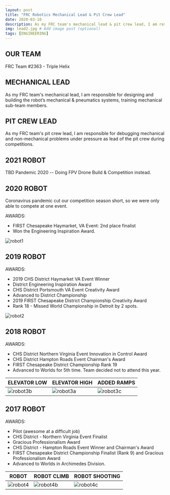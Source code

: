 ```yaml
---
layout: post
title: "FRC Robotics Mechanical Lead & Pit Crew Lead"
date: 2020-03-10
description: As my FRC team's mechanical lead & pit crew lead, I am responsible for designing and building the robot’s mechanical & pneumatics systems, training mechanical sub-team members, and debugging mechanical and non-mechanical problems under pressure as lead of the pit crew during competitions. # Add post description (optional)
img: lead2.jpg # Add image post (optional)
tags: [ENGINEERING]
---
```


## OUR TEAM

FRC Team #2363 -  Triple Helix

## MECHANICAL LEAD 
As my FRC team's mechanical lead, I am responsible for designing and building the robot’s mechanical & pneumatics systems, training mechanical sub-team members.

## PIT CREW LEAD
As my FRC team's pit crew lead, I am responsible for debugging mechanical and non-mechanical problems under pressure as lead of the pit crew during competitions.

## 2021 ROBOT
TBD Pandemic 2020  -- Doing FPV Drone Build & Competition instead.

## 2020 ROBOT
Coronavirus pandemic cut our competition season short, so we were only able to compete at one event.

AWARDS: 
* FIRST Chesapeake Haymarket, VA Event:  2nd place finalist
* Won the Engineering Inspiration Award.


![robot1](http://natgrrl.github.io/assets/img/robot1.jpg)

## 2019 ROBOT

AWARDS:
* 2019 CHS District Haymarket VA Event Winner
* District Engineering Inspiration Award     
* CHS District Portsmouth VA Event Creativity Award   
* Advanced to District Championship  
* 2019 FIRST Chesapeake District Championship Creativity Award  
* Rank 18 -  Missed World Championship in Detroit by 2 spots.

![robot2](http://natgrrl.github.io/assets/img/robot2.jpg)

## 2018 ROBOT

AWARDS:
* CHS District Northern Virginia Event Innovation in Control Award  
* CHS District Hampton Roads Event  Chairman's Award  
* FIRST Chesapeake District Championship  Rank 19  
* Advanced to Worlds for 5th time. Team decided not to attend this year.

ELEVATOR LOW | ELEVATOR HIGH | ADDED RAMPS
------------ | ------------- | ----------- 
![robot3b](http://natgrrl.github.io/assets/img/robot3b.jpg) | ![robot3a](http://natgrrl.github.io/assets/img/robot3a.jpg) | ![robot3c](http://natgrrl.github.io/assets/img/robot3c.jpg)

## 2017 ROBOT

AWARDS:

* Pilot (awesome at a difficult job)   
* CHS District - Northern Virginia Event Finalist
* Gracious Professionalism Award  
* CHS District - Hampton Roads Event Winner  and Chairman's Award  
* FIRST Chesapeake District Championship Finalist (Rank 9) and Gracious Professionalism Award  
* Advanced to Worlds in Archimedes Division.

ROBOT | ROBOT CLIMB | ROBOT SHOOTING
----- | ------------- | ----------- 
![robot4](http://natgrrl.github.io/assets/img/robot4.jpg) | ![robot4b](http://natgrrl.github.io/assets/img/robot4b.jpg) | ![robot4c](http://natgrrl.github.io/assets/img/robot4c.jpg)

